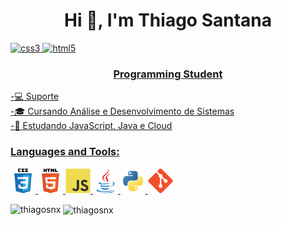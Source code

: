 <link rel="stylesheet" href="https://cdnjs.cloudflare.com/ajax/libs/font-awesome/6.0.0-beta3/css/all.min.css">

<h1 align="center">Hi 👋, I'm Thiago Santana</h1>
<p align="left"> <a href="https://www.linkedin.com/in/thiagosantanacq/" target="_blank" rel="noreferrer"> <img src="https://raw.githubusercontent.com/rahuldkjain/github-profile-readme-generator/master/src/images/icons/Social/linked-in-alt.svg" alt="css3" width="30px" height="40"/> </a> <a href="https://thiagosantana.netlify.app/" target="_blank" rel="noreferrer"> <img src="https://raw.githubusercontent.com/rahuldkjain/github-profile-readme-generator/master/src/images/icons/Social/codepen.svg" alt="html5" width="30px" >


<h3 align="center">Programming Student</h3>
-💻 Suporte <br>
-🎓 Cursando Análise e Desenvolvimento de Sistemas<br>
-👾 Estudando JavaScript, Java e Cloud<br>




<h3 align="left">Languages and Tools:</h3>
<p align="left"> <a href="https://www.w3schools.com/css/" target="_blank" rel="noreferrer"> <img src="https://raw.githubusercontent.com/devicons/devicon/master/icons/css3/css3-original-wordmark.svg" alt="css3" width="40" height="40"/> </a> <a href="https://www.w3.org/html/" target="_blank" rel="noreferrer"> <img src="https://raw.githubusercontent.com/devicons/devicon/master/icons/html5/html5-original-wordmark.svg" alt="html5" width="40" height="40"/> </a> <a href="https://developer.mozilla.org/en-US/docs/Web/JavaScript" target="_blank" rel="noreferrer"> <img src="https://raw.githubusercontent.com/devicons/devicon/master/icons/javascript/javascript-original.svg" alt="javascript" width="40" height="40"/> </a>
<a href="" target="_blank" rel="noreferrer"> <img src="https://raw.githubusercontent.com/devicons/devicon/master/icons/java/java-original.svg" alt="javat" width="40" height="40"/> </a>
  <a href="" target="_blank" rel="noreferrer"> <img src="https://raw.githubusercontent.com/devicons/devicon/master/icons/python/python-original.svg" alt="python" width="40" height="40"/> </a>
   <a href="" target="_blank" rel="noreferrer"> <img src="https://raw.githubusercontent.com/devicons/devicon/master/icons/git/git-original.svg" alt="python" width="40" height="40"/> </a>

  
  
</p>
</p>

<p><img align="left" src="https://github-readme-stats.vercel.app/api/top-langs?username=thiagosnx&show_icons=true&locale=en&layout=compact" alt="thiagosnx" /></p>

<p>&nbsp;<img align="center" src="https://github-readme-stats.vercel.app/api?username=thiagosnx&show_icons=true&locale=en" alt="thiagosnx" /></p>
